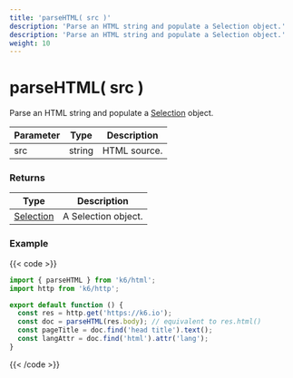 ```yaml
---
title: 'parseHTML( src )'
description: 'Parse an HTML string and populate a Selection object.'
description: 'Parse an HTML string and populate a Selection object.'
weight: 10
---
```


# parseHTML( src )

Parse an HTML string and populate a [Selection](https://grafana.com/docs/k6/<K6_VERSION>/javascript-api/k6-html/selection) object.

| Parameter | Type   | Description  |
| --------- | ------ | ------------ |
| src       | string | HTML source. |

### Returns

| Type                                                                                   | Description         |
| -------------------------------------------------------------------------------------- | ------------------- |
| [Selection](https://grafana.com/docs/k6/<K6_VERSION>/javascript-api/k6-html/selection) | A Selection object. |

### Example

{{< code >}}

```javascript
import { parseHTML } from 'k6/html';
import http from 'k6/http';

export default function () {
  const res = http.get('https://k6.io');
  const doc = parseHTML(res.body); // equivalent to res.html()
  const pageTitle = doc.find('head title').text();
  const langAttr = doc.find('html').attr('lang');
}
```

{{< /code >}}
